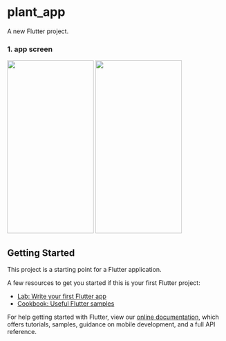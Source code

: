 # plant_app

A new Flutter project.

### 1. app screen

<div>
<img width="200" height="400" src="https://user-images.githubusercontent.com/59638467/103507931-9583a300-4ea3-11eb-9950-c515fcf14a1d.png">
<img width="200" height="400" src="https://user-images.githubusercontent.com/59638467/103508728-e1831780-4ea4-11eb-971a-7b99f298f216.png">
<div>

## Getting Started

This project is a starting point for a Flutter application.

A few resources to get you started if this is your first Flutter project:

- [Lab: Write your first Flutter app](https://flutter.dev/docs/get-started/codelab)
- [Cookbook: Useful Flutter samples](https://flutter.dev/docs/cookbook)

For help getting started with Flutter, view our
[online documentation](https://flutter.dev/docs), which offers tutorials,
samples, guidance on mobile development, and a full API reference.

